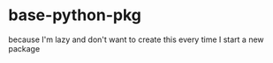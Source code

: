 # base-python-pkg

because I'm lazy and don't want to create this every time I start a new package

<!--- start_TOC -->
<!--- end_TOC -->
